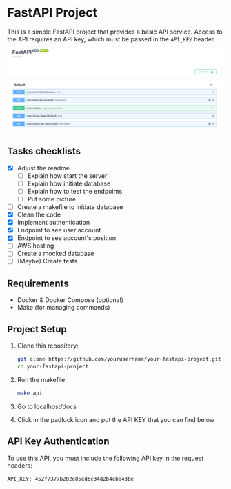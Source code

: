# FastAPI Project

This is a simple FastAPI project that provides a basic API service. Access to the API requires an API key, which must be passed in the `API_KEY` header.

![ Preview of the API](investor_api.png)

## Tasks checklists

- [x] Adjust the readme
  - [ ] Explain how start the server
  - [ ] Explain how initiate database
  - [ ] Explain how to test the endpoints
  - [ ] Put some picture
- [ ] Create a makefile to initiate database
- [x] Clean the code
- [x] Implement authentication
- [x] Endpoint to see user account
- [x] Endpoint to see account's position
- [ ] AWS hosting
- [ ] Create a mocked database
- [ ] (Maybe) Create tests 

## Requirements

- Docker & Docker Compose (optional)
- Make (for managing commands)

## Project Setup

1. Clone this repository:

    ```bash
    git clone https://github.com/yourusername/your-fastapi-project.git
    cd your-fastapi-project
    ```

2. Run the makefile

    ```bash
    make api
    ```
3. Go to localhost/docs

4. Click in the padlock icon and put the API KEY that you can find below    


## API Key Authentication

To use this API, you must include the following API key in the request headers:

```text
API_KEY: 452f7377b202e85cd6c34d2b4cbe43be
```